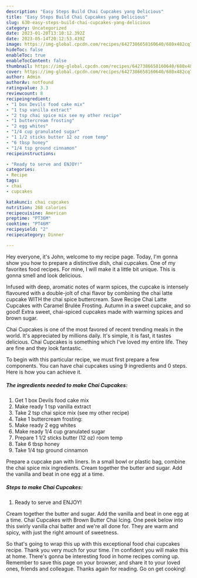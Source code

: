 ```yaml
---
description: "Easy Steps Build Chai Cupcakes yang Delicious"
title: "Easy Steps Build Chai Cupcakes yang Delicious"
slug: 630-easy-steps-build-chai-cupcakes-yang-delicious
category: Uncategorized
date: 2023-01-20T13:10:12.392Z
date: 2023-05-14T20:12:53.439Z
image: https://img-global.cpcdn.com/recipes/6427386658160640/680x482cq70/chai-cupcakes-recipe-main-photo.jpg
hideToc: false
enableToc: true
enableTocContent: false
thumbnail: https://img-global.cpcdn.com/recipes/6427386658160640/680x482cq70/chai-cupcakes-recipe-main-photo.jpg
cover: https://img-global.cpcdn.com/recipes/6427386658160640/680x482cq70/chai-cupcakes-recipe-main-photo.jpg
author: Admin
authorAv: notfound
ratingvalue: 3.3
reviewcount: 8
recipeingredient:
- "1 box Devils food cake mix"
- "1 tsp vanilla extract"
- "2 tsp chai spice mix see my other recipe"
- "1 buttercream frosting"
- "2 egg whites"
- "1/4 cup granulated sugar"
- "1 1/2 sticks butter 12 oz room temp"
- "6 tbsp honey"
- "1/4 tsp ground cinnamon"
recipeinstructions:

- "Ready to serve and ENJOY!"
categories:
- Recipe
tags:
- chai
- cupcakes

katakunci: chai cupcakes 
nutrition: 268 calories
recipecuisine: American
preptime: "PT36M"
cooktime: "PT46M"
recipeyield: "2"
recipecategory: Dinner

---
```



Hey everyone, it's John, welcome to my recipe page. Today, I'm gonna show you how to prepare a distinctive dish, chai cupcakes. One of my favorites food recipes. For mine, I will make it a little bit unique. This is gonna smell and look delicious.

Infused with deep, aromatic notes of warm spices, the cupcake is intensely flavoured with a double-jolt of chai flavor by combining the chai latte cupcake WITH the chai spice buttercream. Save Recipe Chai Latte Cupcakes with Caramel Brulée Frosting. Autumn in a sweet cupcake, and so good! Extra sweet, chai-spiced cupcakes made with warming spices and brown sugar.

Chai Cupcakes is one of the most favored of recent trending meals in the world. It's appreciated by millions daily. It's simple, it is fast, it tastes delicious. Chai Cupcakes is something which I've loved my entire life. They are fine and they look fantastic.


To begin with this particular recipe, we must first prepare a few components. You can have chai cupcakes using 9 ingredients and 0 steps. Here is how you can achieve it.

<!--inarticleads1-->

##### The ingredients needed to make Chai Cupcakes:

1. Get 1 box Devils food cake mix
1. Make ready 1 tsp vanilla extract
1. Take 2 tsp chai spice mix (see my other recipe)
1. Take 1 buttercream frosting:
1. Make ready 2 egg whites
1. Make ready 1/4 cup granulated sugar
1. Prepare 1 1/2 sticks butter (12 oz) room temp
1. Take 6 tbsp honey
1. Take 1/4 tsp ground cinnamon


Prepare a cupcake pan with liners. In a small bowl or plastic bag, combine the chai spice mix ingredients. Cream together the butter and sugar. Add the vanilla and beat in one egg at a time. 

<!--inarticleads2-->

##### Steps to make Chai Cupcakes:


1. Ready to serve and ENJOY!

Cream together the butter and sugar. Add the vanilla and beat in one egg at a time. Chai Cupcakes with Brown Butter Chai Icing. One peek below into this swirly vanilla chai batter and we&#39;re all done for. They are warm and spicy, with just the right amount of sweetness. 

So that's going to wrap this up with this exceptional food chai cupcakes recipe. Thank you very much for your time. I'm confident you will make this at home. There's gonna be interesting food in home recipes coming up. Remember to save this page on your browser, and share it to your loved ones, friends and colleague. Thanks again for reading. Go on get cooking!
